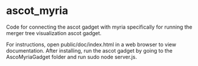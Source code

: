 ascot_myria
===========

Code for connecting the ascot gadget with myria specifically for running the merger tree visualization ascot gadget.

For instructions, open public/doc/index.html in a web browser to view documentation. After installing, run the ascot gadget by going to the AscoMyriaGadget folder and run sudo node server.js.

